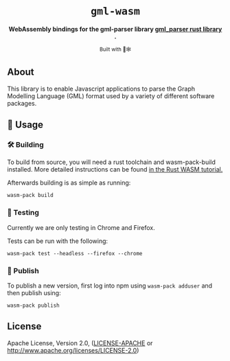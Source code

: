 <div align="center">

  <h1><code>gml-wasm</code></h1>

  <strong>WebAssembly bindings for the gml-parser library <a href="https://github.com/zaporter/gml_parser"> gml_parser rust library </a>.</strong>

  <sub>Built with 🦀🕸</sub>
</div>

## About

This library is to enable Javascript applications to parse the Graph Modelling Language (GML) format used by a variety of different software packages. 

## 🚴 Usage


### 🛠️ Building

To build from source, you will need a rust toolchain and wasm-pack-build installed. More detailed instructions can be found [in the Rust WASM tutorial.](https://rustwasm.github.io/docs/book/game-of-life/setup.html)

Afterwards building is as simple as running:

```
wasm-pack build
```

### 🔬 Testing

Currently we are only testing in Chrome and Firefox.

Tests can be run with the following:

```
wasm-pack test --headless --firefox --chrome
```

### 🎁 Publish

To publish a new version, first log into npm using `wasm-pack adduser` and then publish using:

```
wasm-pack publish
```

## License

Apache License, Version 2.0, ([LICENSE-APACHE](LICENSE-APACHE) or http://www.apache.org/licenses/LICENSE-2.0)
